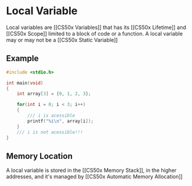 # Local Variable
Local variables are [[CS50x Variables]] that has its [[CS50x Lifetime]] and [[CS50x Scope]] limited to a block of code or a function.
A local variable may or may not be a [[CS50x Static Variable]]


## Example
```c
#include <stdio.h>

int main(void)
{
    int array[3] = {0, 1, 2, 3};

    for(int i = 0; i < 3; i++)
    {
        /// i is acessible
        printf("%i\n", array[i]);
    }
    /// i is not acessible!!!
}
```

## Memory Location
A local variable is stored in the [[CS50x Memory Stack]], in the higher addresses, and it's managed by [[CS50x Automatic Memory Allocation]]
